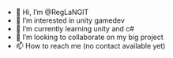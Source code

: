- 👋 Hi, I’m @RegLaNGIT
- 👀 I’m interested in unity gamedev
- 🌱 I’m currently learning unity and c#
- 💞️ I’m looking to collaborate on my big project
- 📫 How to reach me (no contact available yet)

<!---
RegLaNGIT/RegLaNGIT is a ✨ special ✨ repository because its `README.md` (this file) appears on your GitHub profile.
You can click the Preview link to take a look at your changes.
--->
